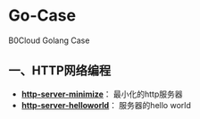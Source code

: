 # Go-Case
B0Cloud Golang Case

## 一、HTTP网络编程
- [**http-server-minimize**](./http-server-minimize/README.md)：
最小化的http服务器
- [**http-server-helloworld**](./http-server-helloworld/README.md)：
服务器的hello world
